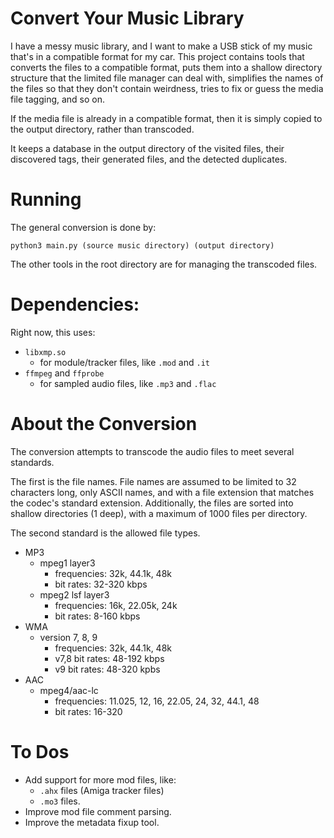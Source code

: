 # Convert Your Music Library

I have a messy music library, and I want to make a USB stick of my music
that's in a compatible format for my car.  This project contains tools that
converts the files to a compatible format, puts them into a shallow directory
structure that the limited file manager can deal with, simplifies the names
of the files so that they don't contain weirdness, tries to fix or guess
the media file tagging, and so on.

If the media file is already in a compatible format, then it is simply
copied to the output directory, rather than transcoded.

It keeps a database in the output directory of the visited files, their
discovered tags, their generated files, and the detected duplicates.


# Running

The general conversion is done by:

```
python3 main.py (source music directory) (output directory)
```

The other tools in the root directory are for managing the transcoded
files.


# Dependencies:

Right now, this uses:

* `libxmp.so`
  * for module/tracker files, like `.mod` and `.it`
* `ffmpeg` and `ffprobe`
  * for sampled audio files, like `.mp3` and `.flac`


# About the Conversion

The conversion attempts to transcode the audio files to meet several
standards.

The first is the file names.  File names are assumed to be limited to 32
characters long, only ASCII names, and with a file extension that matches
the codec's standard extension.  Additionally, the files are sorted into
shallow directories (1 deep), with a maximum of 1000 files per directory.

The second standard is the allowed file types.

* MP3
  * mpeg1 layer3
    * frequencies: 32k, 44.1k, 48k
    * bit rates: 32-320 kbps
  * mpeg2 lsf layer3
    * frequencies: 16k, 22.05k, 24k
    * bit rates: 8-160 kbps
* WMA
  * version 7, 8, 9
    * frequencies: 32k, 44.1k, 48k
    * v7,8 bit rates: 48-192 kbps
    * v9 bit rates: 48-320 kpbs
* AAC
    * mpeg4/aac-lc
        * frequencies: 11.025, 12, 16, 22.05, 24, 32, 44.1, 48
        * bit rates: 16-320


# To Dos

* Add support for more mod files, like:
  * `.ahx` files (Amiga tracker files)
  * `.mo3` files.
* Improve mod file comment parsing.
* Improve the metadata fixup tool.
